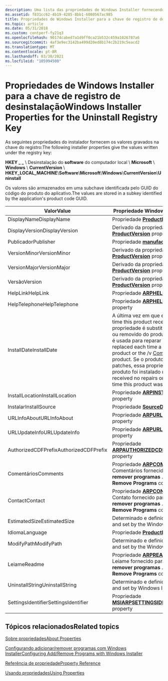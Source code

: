 ```yaml
---
description: Uma lista das propriedades de Windows Installer fornecendo valores gravados na chave de registro de desinstalação.
ms.assetid: f831cc62-4b19-4285-8bb1-6080567ac985
title: Propriedades de Windows Installer para a chave de registro de desinstalação
ms.topic: article
ms.date: 05/31/2018
ms.custom: contperf-fy21q3
ms.openlocfilehash: 90174cabed7a1d9ff0ca21b532c459a1026787a6
ms.sourcegitcommit: 4af3e9ec3142ba499d20ed8b174c2b219c5eacd2
ms.translationtype: MT
ms.contentlocale: pt-BR
ms.lasthandoff: 03/30/2021
ms.locfileid: "105994500"
---
```

# <a name="windows-installer-properties-for-the-uninstall-registry-key"></a><span data-ttu-id="13187-103">Propriedades de Windows Installer para a chave de registro de desinstalação</span><span class="sxs-lookup"><span data-stu-id="13187-103">Windows Installer Properties for the Uninstall Registry Key</span></span>

<span data-ttu-id="13187-104">As seguintes propriedades do instalador fornecem os valores gravados na chave do registro:</span><span class="sxs-lookup"><span data-stu-id="13187-104">The following installer properties give the values written under the registry key:</span></span>

<span data-ttu-id="13187-105">**HKEY \_ \_** \\ Desinstalação do **software** do computador local \\ **Microsoft** \\ **Windows** \\ **CurrentVersion** \\ </span><span class="sxs-lookup"><span data-stu-id="13187-105">**HKEY\_LOCAL\_MACHINE**\\**Software**\\**Microsoft**\\**Windows**\\**CurrentVersion**\\**Uninstall**</span></span>

<span data-ttu-id="13187-106">Os valores são armazenados em uma subchave identificada pelo GUID do código do produto do aplicativo.</span><span class="sxs-lookup"><span data-stu-id="13187-106">The values are stored in a subkey identified by the application's product code GUID.</span></span>



| <span data-ttu-id="13187-107">Valor</span><span class="sxs-lookup"><span data-stu-id="13187-107">Value</span></span>               | <span data-ttu-id="13187-108">Propriedade Windows Installer</span><span class="sxs-lookup"><span data-stu-id="13187-108">Windows Installer property</span></span>                                                                                                                                                                                                                                                                                                                                           |
|---------------------|----------------------------------------------------------------------------------------------------------------------------------------------------------------------------------------------------------------------------------------------------------------------------------------------------------------------------------------------------------------------|
| <span data-ttu-id="13187-109">DisplayName</span><span class="sxs-lookup"><span data-stu-id="13187-109">DisplayName</span></span>         | <span data-ttu-id="13187-110">Propriedade [**ProductName**](productname.md)</span><span class="sxs-lookup"><span data-stu-id="13187-110">[**ProductName**](productname.md) property</span></span>                                                                                                                                                                                                                                                                                                                          |
| <span data-ttu-id="13187-111">DisplayVersion</span><span class="sxs-lookup"><span data-stu-id="13187-111">DisplayVersion</span></span>      | <span data-ttu-id="13187-112">Derivado da propriedade [**ProductVersion**](productversion.md)</span><span class="sxs-lookup"><span data-stu-id="13187-112">Derived from [**ProductVersion**](productversion.md) property</span></span>                                                                                                                                                                                                                                                                                                       |
| <span data-ttu-id="13187-113">Publicador</span><span class="sxs-lookup"><span data-stu-id="13187-113">Publisher</span></span>           | <span data-ttu-id="13187-114">Propriedade [**manufacturer**](manufacturer.md)</span><span class="sxs-lookup"><span data-stu-id="13187-114">[**Manufacturer**](manufacturer.md) property</span></span>                                                                                                                                                                                                                                                                                                                        |
| <span data-ttu-id="13187-115">VersionMinor</span><span class="sxs-lookup"><span data-stu-id="13187-115">VersionMinor</span></span>        | <span data-ttu-id="13187-116">Derivado da propriedade [**ProductVersion**](productversion.md)</span><span class="sxs-lookup"><span data-stu-id="13187-116">Derived from [**ProductVersion**](productversion.md) property</span></span>                                                                                                                                                                                                                                                                                                       |
| <span data-ttu-id="13187-117">VersionMajor</span><span class="sxs-lookup"><span data-stu-id="13187-117">VersionMajor</span></span>        | <span data-ttu-id="13187-118">Derivado da propriedade [**ProductVersion**](productversion.md)</span><span class="sxs-lookup"><span data-stu-id="13187-118">Derived from [**ProductVersion**](productversion.md) property</span></span>                                                                                                                                                                                                                                                                                                       |
| <span data-ttu-id="13187-119">Versão</span><span class="sxs-lookup"><span data-stu-id="13187-119">Version</span></span>             | <span data-ttu-id="13187-120">Derivado da propriedade [**ProductVersion**](productversion.md)</span><span class="sxs-lookup"><span data-stu-id="13187-120">Derived from [**ProductVersion**](productversion.md) property</span></span>                                                                                                                                                                                                                                                                                                       |
| <span data-ttu-id="13187-121">HelpLink</span><span class="sxs-lookup"><span data-stu-id="13187-121">HelpLink</span></span>            | <span data-ttu-id="13187-122">Propriedade [**ARPHELPLINK**](arphelplink.md)</span><span class="sxs-lookup"><span data-stu-id="13187-122">[**ARPHELPLINK**](arphelplink.md) property</span></span>                                                                                                                                                                                                                                                                                                                          |
| <span data-ttu-id="13187-123">HelpTelephone</span><span class="sxs-lookup"><span data-stu-id="13187-123">HelpTelephone</span></span>       | <span data-ttu-id="13187-124">Propriedade [**ARPHELPTELEPHONE**](arphelptelephone.md)</span><span class="sxs-lookup"><span data-stu-id="13187-124">[**ARPHELPTELEPHONE**](arphelptelephone.md) property</span></span>                                                                                                                                                                                                                                                                                                                |
| <span data-ttu-id="13187-125">InstallDate</span><span class="sxs-lookup"><span data-stu-id="13187-125">InstallDate</span></span>         | <span data-ttu-id="13187-126">A última vez em que este produto recebeu o serviço.</span><span class="sxs-lookup"><span data-stu-id="13187-126">The last time this product received service.</span></span> <span data-ttu-id="13187-127">O valor dessa propriedade é substituído cada vez que um patch é aplicado ou removido do produto ou a opção de [linha de comando](command-line-options.md) /v é usada para reparar o produto.</span><span class="sxs-lookup"><span data-stu-id="13187-127">The value of this property is replaced each time a patch is applied or removed from the product or the /v [Command-Line Option](command-line-options.md) is used to repair the product.</span></span> <span data-ttu-id="13187-128">Se o produto não tiver recebido nenhum reparo ou patches, essa propriedade conterá a hora em que este produto foi instalado neste computador.</span><span class="sxs-lookup"><span data-stu-id="13187-128">If the product has received no repairs or patches this property contains the time this product was installed on this computer.</span></span> |
| <span data-ttu-id="13187-129">InstallLocation</span><span class="sxs-lookup"><span data-stu-id="13187-129">InstallLocation</span></span>     | <span data-ttu-id="13187-130">Propriedade [**ARPINSTALLLOCATION**](arpinstalllocation.md)</span><span class="sxs-lookup"><span data-stu-id="13187-130">[**ARPINSTALLLOCATION**](arpinstalllocation.md) property</span></span>                                                                                                                                                                                                                                                                                                            |
| <span data-ttu-id="13187-131">Instalar</span><span class="sxs-lookup"><span data-stu-id="13187-131">InstallSource</span></span>       | <span data-ttu-id="13187-132">Propriedade [**SourceDir**](sourcedir.md)</span><span class="sxs-lookup"><span data-stu-id="13187-132">[**SourceDir**](sourcedir.md) property</span></span>                                                                                                                                                                                                                                                                                                                              |
| <span data-ttu-id="13187-133">URLInfoAbout</span><span class="sxs-lookup"><span data-stu-id="13187-133">URLInfoAbout</span></span>        | <span data-ttu-id="13187-134">Propriedade [**ARPURLINFOABOUT**](arpurlinfoabout.md)</span><span class="sxs-lookup"><span data-stu-id="13187-134">[**ARPURLINFOABOUT**](arpurlinfoabout.md) property</span></span>                                                                                                                                                                                                                                                                                                                  |
| <span data-ttu-id="13187-135">URLUpdateInfo</span><span class="sxs-lookup"><span data-stu-id="13187-135">URLUpdateInfo</span></span>       | <span data-ttu-id="13187-136">Propriedade [**ARPURLUPDATEINFO**](arpurlupdateinfo.md)</span><span class="sxs-lookup"><span data-stu-id="13187-136">[**ARPURLUPDATEINFO**](arpurlupdateinfo.md) property</span></span>                                                                                                                                                                                                                                                                                                                |
| <span data-ttu-id="13187-137">AuthorizedCDFPrefix</span><span class="sxs-lookup"><span data-stu-id="13187-137">AuthorizedCDFPrefix</span></span> | <span data-ttu-id="13187-138">Propriedade [**ARPAUTHORIZEDCDFPREFIX**](arpauthorizedcdfprefix.md)</span><span class="sxs-lookup"><span data-stu-id="13187-138">[**ARPAUTHORIZEDCDFPREFIX**](arpauthorizedcdfprefix.md) property</span></span>                                                                                                                                                                                                                                                                                                    |
| <span data-ttu-id="13187-139">Comentários</span><span class="sxs-lookup"><span data-stu-id="13187-139">Comments</span></span>            | <span data-ttu-id="13187-140">Propriedade [**ARPCOMMENTS**](arpcomments.md)</span><span class="sxs-lookup"><span data-stu-id="13187-140">[**ARPCOMMENTS**](arpcomments.md) property</span></span> <br/> <span data-ttu-id="13187-141">Comentários fornecidos ao painel de controle **Adicionar ou remover programas** .</span><span class="sxs-lookup"><span data-stu-id="13187-141">Comments provided to the **Add or Remove Programs** control panel.</span></span><br/>                                                                                                                                                                                                                                |
| <span data-ttu-id="13187-142">Contact</span><span class="sxs-lookup"><span data-stu-id="13187-142">Contact</span></span>             | <span data-ttu-id="13187-143">Propriedade [**ARPCONTACT**](arpcontact.md)</span><span class="sxs-lookup"><span data-stu-id="13187-143">[**ARPCONTACT**](arpcontact.md) property</span></span> <br/> <span data-ttu-id="13187-144">Contato fornecido para o painel de controle **Adicionar ou remover programas** .</span><span class="sxs-lookup"><span data-stu-id="13187-144">Contact provided to the **Add or Remove Programs** control panel.</span></span><br/>                                                                                                                                                                                                                                   |
| <span data-ttu-id="13187-145">EstimatedSize</span><span class="sxs-lookup"><span data-stu-id="13187-145">EstimatedSize</span></span>       | <span data-ttu-id="13187-146">Determinado e definido pelo Windows Installer.</span><span class="sxs-lookup"><span data-stu-id="13187-146">Determined and set by the Windows Installer.</span></span>                                                                                                                                                                                                                                                                                                                         |
| <span data-ttu-id="13187-147">Idioma</span><span class="sxs-lookup"><span data-stu-id="13187-147">Language</span></span>            | <span data-ttu-id="13187-148">Propriedade [**ProductLanguage**](productlanguage.md)</span><span class="sxs-lookup"><span data-stu-id="13187-148">[**ProductLanguage**](productlanguage.md) property</span></span>                                                                                                                                                                                                                                                                                                                  |
| <span data-ttu-id="13187-149">ModifyPath</span><span class="sxs-lookup"><span data-stu-id="13187-149">ModifyPath</span></span>          | <span data-ttu-id="13187-150">Determinado e definido pelo Windows Installer.</span><span class="sxs-lookup"><span data-stu-id="13187-150">Determined and set by the Windows Installer.</span></span>                                                                                                                                                                                                                                                                                                                         |
| <span data-ttu-id="13187-151">Leiame</span><span class="sxs-lookup"><span data-stu-id="13187-151">Readme</span></span>              | <span data-ttu-id="13187-152">Propriedade [**ARPREADME**](arpreadme.md)</span><span class="sxs-lookup"><span data-stu-id="13187-152">[**ARPREADME**](arpreadme.md) property</span></span> <br/> <span data-ttu-id="13187-153">Leiame fornecido para o painel de controle **Adicionar ou remover programas** .</span><span class="sxs-lookup"><span data-stu-id="13187-153">Readme provided to the **Add or Remove Programs** control panel.</span></span><br/>                                                                                                                                                                                                                                      |
| <span data-ttu-id="13187-154">UninstallString</span><span class="sxs-lookup"><span data-stu-id="13187-154">UninstallString</span></span>     | <span data-ttu-id="13187-155">Determinado e definido por Windows Installer.</span><span class="sxs-lookup"><span data-stu-id="13187-155">Determined and set by Windows Installer.</span></span>                                                                                                                                                                                                                                                                                                                             |
| <span data-ttu-id="13187-156">SettingsIdentifier</span><span class="sxs-lookup"><span data-stu-id="13187-156">SettingsIdentifier</span></span>  | <span data-ttu-id="13187-157">Propriedade [**MSIARPSETTINGSIDENTIFIER**](msiarpsettingsidentifier.md)</span><span class="sxs-lookup"><span data-stu-id="13187-157">[**MSIARPSETTINGSIDENTIFIER**](msiarpsettingsidentifier.md) property</span></span>                                                                                                                                                                                                                                                                                                |



 

## <a name="related-topics"></a><span data-ttu-id="13187-158">Tópicos relacionados</span><span class="sxs-lookup"><span data-stu-id="13187-158">Related topics</span></span>

<dl> <dt>

[<span data-ttu-id="13187-159">Sobre propriedades</span><span class="sxs-lookup"><span data-stu-id="13187-159">About Properties</span></span>](about-properties.md)
</dt> <dt>

[<span data-ttu-id="13187-160">Configurando adicionar/remover programas com Windows Installer</span><span class="sxs-lookup"><span data-stu-id="13187-160">Configuring Add/Remove Programs with Windows Installer</span></span>](configuring-add-remove-programs-with-windows-installer.md)
</dt> <dt>

[<span data-ttu-id="13187-161">Referência de propriedade</span><span class="sxs-lookup"><span data-stu-id="13187-161">Property Reference</span></span>](property-reference.md)
</dt> <dt>

[<span data-ttu-id="13187-162">Usando propriedades</span><span class="sxs-lookup"><span data-stu-id="13187-162">Using Properties</span></span>](using-properties.md)
</dt> </dl>

 

 




